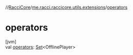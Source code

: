 //[RacciCore](../../index.md)/[me.racci.raccicore.utils.extensions](index.md)/[operators](operators.md)

# operators

[jvm]\
val [operators](operators.md): [Set](https://kotlinlang.org/api/latest/jvm/stdlib/kotlin.collections/-set/index.html)&lt;OfflinePlayer&gt;
